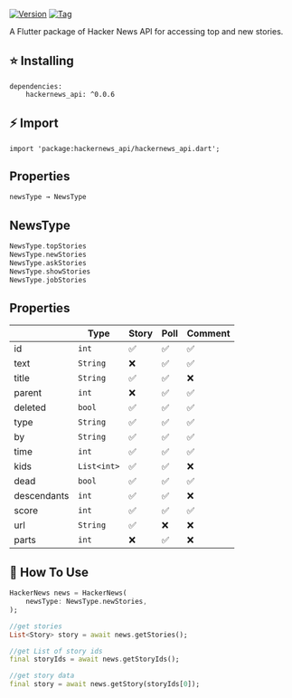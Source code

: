 [![Version](https://img.shields.io/pub/v/hackernews_api?color=%2354C92F&logo=dart)](https://pub.dev/packages/hackernews_api/install) [![Tag](https://img.shields.io/badge/Flutter-Hacker%20News-%23212C39)](https://github.com/MarsadMaqsood/hackernews_api)

A Flutter package of Hacker News API for accessing top and new stories.

## ⭐ Installing
```
dependencies:
    hackernews_api: ^0.0.6
```

## ⚡ Import 
```
import 'package:hackernews_api/hackernews_api.dart';
```

## Properties

```dart
newsType → NewsType
```

## NewsType
```dart
NewsType.topStories
NewsType.newStories
NewsType.askStories
NewsType.showStories
NewsType.jobStories
```

## Properties

| | Type | Story |  Poll | Comment |
| --- | --- | --- | --- | --- |
|id | `int` | ✅ | ✅ | ✅ |
|text | `String` | ❌ | ✅ | ✅ |
|title | `String` | ✅ | ✅ | ❌ |
|parent | `int` | ❌ | ✅ | ✅ |
|deleted | `bool` | ✅| ✅ | ✅ |
|type | `String` | ✅| ✅ | ✅ |
|by | `String` | ✅ | ✅ | ✅ |
|time | `int` | ✅ | ✅ | ✅ |
|kids | `List<int>` | ✅| ✅ | ❌ |
|dead | `bool` | ✅ | ✅ | ✅ |
|descendants | `int` | ✅ | ✅ | ❌ |
|score | `int` | ✅ | ✅ | ✅ |
|url | `String` | ✅ | ❌ | ❌ |
|parts | `int` | ❌ | ✅ | ❌ |


## 📙 How To Use

```dart
HackerNews news = HackerNews(
    newsType: NewsType.newStories,
);

//get stories
List<Story> story = await news.getStories();

//get List of story ids
final storyIds = await news.getStoryIds();

//get story data
final story = await news.getStory(storyIds[0]);
```
